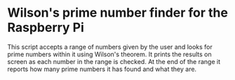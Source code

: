 # Wilson's prime number finder for the Raspberry Pi

This script accepts a range of numbers given by the user and looks for prime numbers within it using Wilson's theorem. 
It prints the results on screen as each number in the range is checked. 
At the end of the range it reports how many prime numbers it has found and what they are.
